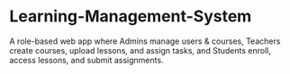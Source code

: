 # Learning-Management-System
A role-based web app where Admins manage users &amp; courses, Teachers create courses, upload lessons, and assign tasks, and Students enroll, access lessons, and submit assignments.
